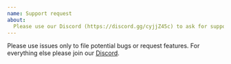 ```yaml
---
name: Support request
about:
  Please use our Discord (https://discord.gg/cyjjZ45c) to ask for support
---
```


Please use issues only to file potential bugs or request features. For everything else please join our [Discord](https://discord.gg/cyjjZ45c).
